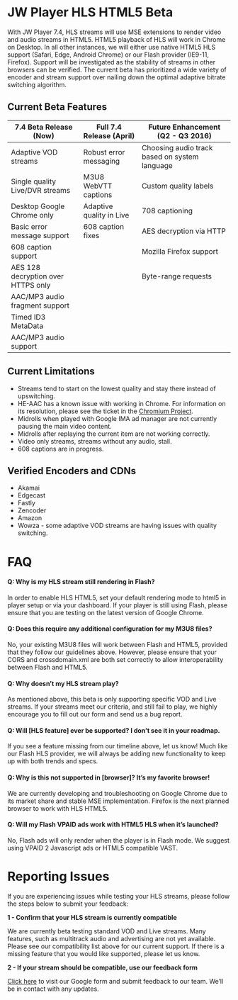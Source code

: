 # JW Player HLS HTML5 Beta
With JW Player 7.4, HLS streams will use MSE extensions to render video and audio streams in HTML5. HTML5 playback of HLS will work in Chrome on Desktop. In all other instances, we will either use native HTML5 HLS support (Safari, Edge, Android Chrome) or our Flash provider (IE9-11, Firefox). Support will be investigated as the stability of streams in other browsers can be verified. The current beta has prioritized a wide variety of encoder and stream support over nailing down the optimal adaptive bitrate switching algorithm.

## Current Beta Features 

|7.4 Beta Release (Now)            | Full 7.4 Release (April)    | Future Enhancement (Q2 - Q3 2016)                   |
|----------------------------------|-----------------------------|-----------------------------------------------------|
|Adaptive VOD streams               |Robust error messaging    |Choosing audio track based on system language|
|Single quality Live/DVR streams    |M3U8 WebVTT captions          |Custom quality labels                                |
|Desktop Google Chrome only        |Adaptive quality in Live     |708 captioning                    |
|Basic error message support       | 608 caption fixes                             |AES decryption via HTTP   |
|608 caption support               |                              |Mozilla Firefox support   |
|AES 128 decryption over HTTPS only|                              |Byte-range requests       |
|AAC/MP3 audio fragment support    |                              |                                  |
|Timed ID3 MetaData                |                              |                                  |
|AAC/MP3 audio support             |                              |                                  |


## Current Limitations
* Streams tend to start on the lowest quality and stay there instead of upswitching.
* HE-AAC has a known issue with working in Chrome. For information on its resolution, please see the ticket in the [Chromium Project](https://bugs.chromium.org/p/chromium/issues/detail?id=534301).
* Midrolls when played with Google IMA ad manager are not currently pausing the main video content.
* Midrolls after replaying the current item are not working correctly.
* Video only streams, streams without any audio, stall.
* 608 captions are in progress.

## Verified Encoders and CDNs
* Akamai
* Edgecast
* Fastly
* Zencoder
* Amazon
* Wowza - some adaptive VOD streams are having issues with quality switching.

# FAQ
#### Q: Why is my HLS stream still rendering in Flash?

In order to enable HLS HTML5, set your default rendering mode to html5 in player setup or via your dashboard. If your player is still using Flash, please ensure that you are testing on the latest version of Google Chrome.

#### Q: Does this require any additional configuration for my M3U8 files?

No, your existing M3U8 files will work between Flash and HTML5, provided that they follow our guidelines above. However, please ensure that your CORS and crossdomain.xml are both set correctly to allow interoperability between Flash and HTML5.

#### Q: Why doesn’t my HLS stream play?
As mentioned above, this beta is only supporting specific VOD and Live streams. If your streams meet our criteria, and still fail to play, we highly encourage you to fill out our form and send us a bug report.

#### Q: Will [HLS feature] ever be supported? I don’t see it in your roadmap.
If you see a feature missing from our timeline above, let us know! Much like our Flash HLS provider, we will always be adding new functionality to keep up with both trends and specs.
#### Q: Why is this not supported in [browser]? It’s my favorite browser!
We are currently developing and troubleshooting on Google Chrome due to its market share and stable MSE implementation. Firefox is the next planned browser to work with HLS HTML5.
#### Q: Will my Flash VPAID ads work with HTML5 HLS when it’s launched?
No, Flash ads will only render when the player is in Flash mode. We suggest using VPAID 2 Javascript ads or HTML5 compatible VAST.

# Reporting Issues

If you are experiencing issues while testing your HLS streams, please follow the steps below to submit your feedback:

**1 - Confirm that your HLS stream is currently compatible**

We are currently beta testing standard VOD and Live streams. Many features, such as multitrack audio and advertising are not yet available. Please see our compatibility list above for our current support. If there is a missing feature that you would like supported, please let us know.

**2 - If your stream should be compatible, use our feedback form**

[Click here](https://docs.google.com/a/jwplayer.com/forms/d/15G39urrGd7QEQEbjfyRYeEM5-G31tFaRj0OARZfricA/viewform) to visit our Google form and submit feedback to our team. We’ll be in contact with any updates.

